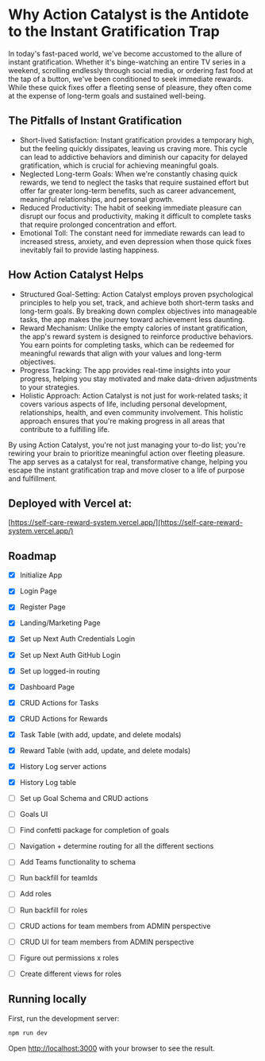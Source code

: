 # Why Action Catalyst is the Antidote to the Instant Gratification Trap

In today's fast-paced world, we've become accustomed to the allure of instant gratification. Whether it's binge-watching an entire TV series in a weekend, scrolling endlessly through social media, or ordering fast food at the tap of a button, we've been conditioned to seek immediate rewards. While these quick fixes offer a fleeting sense of pleasure, they often come at the expense of long-term goals and sustained well-being.

## The Pitfalls of Instant Gratification
- Short-lived Satisfaction: Instant gratification provides a temporary high, but the feeling quickly dissipates, leaving us craving more. This cycle can lead to addictive behaviors and diminish our capacity for delayed gratification, which is crucial for achieving meaningful goals.
- Neglected Long-term Goals: When we're constantly chasing quick rewards, we tend to neglect the tasks that require sustained effort but offer far greater long-term benefits, such as career advancement, meaningful relationships, and personal growth.
- Reduced Productivity: The habit of seeking immediate pleasure can disrupt our focus and productivity, making it difficult to complete tasks that require prolonged concentration and effort.
- Emotional Toll: The constant need for immediate rewards can lead to increased stress, anxiety, and even depression when those quick fixes inevitably fail to provide lasting happiness.

## How Action Catalyst Helps
- Structured Goal-Setting: Action Catalyst employs proven psychological principles to help you set, track, and achieve both short-term tasks and long-term goals. By breaking down complex objectives into manageable tasks, the app makes the journey toward achievement less daunting.
- Reward Mechanism: Unlike the empty calories of instant gratification, the app's reward system is designed to reinforce productive behaviors. You earn points for completing tasks, which can be redeemed for meaningful rewards that align with your values and long-term objectives.
- Progress Tracking: The app provides real-time insights into your progress, helping you stay motivated and make data-driven adjustments to your strategies.
- Holistic Approach: Action Catalyst is not just for work-related tasks; it covers various aspects of life, including personal development, relationships, health, and even community involvement. This holistic approach ensures that you're making progress in all areas that contribute to a fulfilling life.

By using Action Catalyst, you're not just managing your to-do list; you're rewiring your brain to prioritize meaningful action over fleeting pleasure. The app serves as a catalyst for real, transformative change, helping you escape the instant gratification trap and move closer to a life of purpose and fulfillment.

## Deployed with Vercel at:
[https://self-care-reward-system.vercel.app/](https://self-care-reward-system.vercel.app/)

## Roadmap
- [x] Initialize App
- [x] Login Page
- [x] Register Page
- [x] Landing/Marketing Page
- [x] Set up Next Auth Credentials Login
- [x] Set up Next Auth GitHub Login
- [x] Set up logged-in routing 
- [x] Dashboard Page
- [x] CRUD Actions for Tasks
- [x] CRUD Actions for Rewards
- [x] Task Table (with add, update, and delete modals)
- [x] Reward Table (with add, update, and delete modals)
- [x] History Log server actions
- [x] History Log table
- [ ] Set up Goal Schema and CRUD actions
- [ ] Goals UI
- [ ] Find confetti package for completion of goals
- [ ] Navigation + determine routing for all the different sections
- [ ] Add Teams functionality to schema
- [ ] Run backfill for teamIds
- [ ] Add roles
- [ ] Run backfill for roles
- [ ] CRUD actions for team members from ADMIN perspective
- [ ] CRUD UI for team members from ADMIN perspective
- [ ] Figure out permissions x roles
- [ ] Create different views for roles


## Running locally

First, run the development server:

```bash
npm run dev
```

Open [http://localhost:3000](http://localhost:3000) with your browser to see the result.
